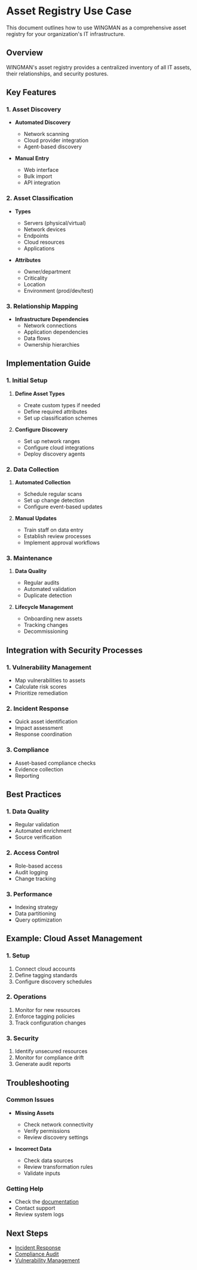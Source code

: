# Asset Registry Use Case

This document outlines how to use WINGMAN as a comprehensive asset registry for your organization's IT infrastructure.

## Overview

WINGMAN's asset registry provides a centralized inventory of all IT assets, their relationships, and security postures.

## Key Features

### 1. Asset Discovery

- **Automated Discovery**
  - Network scanning
  - Cloud provider integration
  - Agent-based discovery

- **Manual Entry**
  - Web interface
  - Bulk import
  - API integration

### 2. Asset Classification

- **Types**
  - Servers (physical/virtual)
  - Network devices
  - Endpoints
  - Cloud resources
  - Applications

- **Attributes**
  - Owner/department
  - Criticality
  - Location
  - Environment (prod/dev/test)

### 3. Relationship Mapping

- **Infrastructure Dependencies**
  - Network connections
  - Application dependencies
  - Data flows
  - Ownership hierarchies

## Implementation Guide

### 1. Initial Setup

1. **Define Asset Types**
   - Create custom types if needed
   - Define required attributes
   - Set up classification schemes

2. **Configure Discovery**
   - Set up network ranges
   - Configure cloud integrations
   - Deploy discovery agents

### 2. Data Collection

1. **Automated Collection**
   - Schedule regular scans
   - Set up change detection
   - Configure event-based updates

2. **Manual Updates**
   - Train staff on data entry
   - Establish review processes
   - Implement approval workflows

### 3. Maintenance

1. **Data Quality**
   - Regular audits
   - Automated validation
   - Duplicate detection

2. **Lifecycle Management**
   - Onboarding new assets
   - Tracking changes
   - Decommissioning

## Integration with Security Processes

### 1. Vulnerability Management

- Map vulnerabilities to assets
- Calculate risk scores
- Prioritize remediation

### 2. Incident Response

- Quick asset identification
- Impact assessment
- Response coordination

### 3. Compliance

- Asset-based compliance checks
- Evidence collection
- Reporting

## Best Practices

### 1. Data Quality

- Regular validation
- Automated enrichment
- Source verification

### 2. Access Control

- Role-based access
- Audit logging
- Change tracking

### 3. Performance

- Indexing strategy
- Data partitioning
- Query optimization

## Example: Cloud Asset Management

### 1. Setup

1. Connect cloud accounts
2. Define tagging standards
3. Configure discovery schedules

### 2. Operations

1. Monitor for new resources
2. Enforce tagging policies
3. Track configuration changes

### 3. Security

1. Identify unsecured resources
2. Monitor for compliance drift
3. Generate audit reports

## Troubleshooting

### Common Issues

- **Missing Assets**
  - Check network connectivity
  - Verify permissions
  - Review discovery settings

- **Incorrect Data**
  - Check data sources
  - Review transformation rules
  - Validate inputs

### Getting Help

- Check the [documentation](https://docs.wingman.peakdefence.com)
- Contact support
- Review system logs

## Next Steps

- [Incident Response](incident-response.md)
- [Compliance Audit](compliance-audit.md)
- [Vulnerability Management](vulnerability-management.md)
